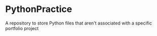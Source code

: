 # PythonPractice
A repository to store Python files that aren't associated with a specific portfolio project
